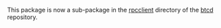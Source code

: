 This package is now a sub-package in the
[rpcclient](https://github.com/btcsuite/btcd/tree/master/rpcclient) directory
of the [btcd](https://github.com/btcsuite/btcd) repository.
 